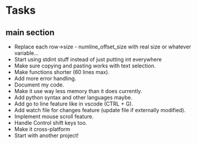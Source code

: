 # Tasks

## main section

- Replace each row->size - numline_offset_size with real size or whatever variable...
- Start using stdint stuff instead of just putting int everywhere
- Make sure copying and pasting works with text selection.
- Make functions shorter (60 lines max).
- Add more error handling.
- Document my code.
- Make it use way less memory than it does currently.
- Add python syntax and other languages maybe.
- Add go to line feature like in vscode (CTRL + G).
- Add watch file for changes feature (update file if externally modified).
- Implement mouse scroll feature.
- Handle Control shift keys too.
- Make it cross-platform
- Start with another project!
